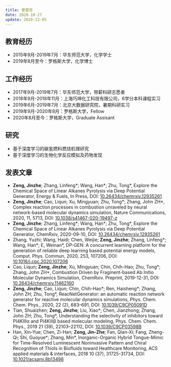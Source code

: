 ```yaml
---
title: 曾晋哲
date: 2020-10-27
update: 2020-12-05
---
```


## 教育经历

- 2015年9月-2019年7月：华东师范大学，化学学士
- 2019年8月至今：罗格斯大学，化学博士

## 工作经历

- 2017年9月-2019年7月：华东师范大学，带薪科研志愿者
- 2018年9月-2018年11月：上海巧坤化工科技有限公司，6学分本科课程实习
- 2019年6月-2019年7月：北京大数据研究院，暑期科研实习
- 2019年9月-2020年8月：罗格斯大学，Fellow
- 2020年8月至今：罗格斯大学，Graduate Assisant

## 研究

- 基于深度学习的碳氢燃料燃烧机理研究
- 基于深度学习的生物化学反应模拟及药物发现

## 发表文章

- **Zeng, Jinzhe**; Zhang, Linfeng\*; Wang, Han\*; Zhu, Tong\*, Explore the Chemical Space of Linear Alkanes Pyrolysis via Deep Potential Generator, Energy & Fuels, In Press, DOI: [10.26434/chemrxiv.12935261](https://doi.org/10.26434/chemrxiv.12935261)
- **Zeng, Jinzhe**; Cao, Liqun; Xu, Mingyuan; Zhu, Tong\*; Zhang, John ZH\*, Complex reaction processes in combustion unraveled by neural network-based molecular dynamics simulation, Nature Communications, 2020, 11, 5713, DOI: [10.1038/s41467-020-19497-z](https://doi.org/10.1038/s41467-020-19497-z)
- **Zeng, Jinzhe**; Zhang, Linfeng\*; Wang, Han\*; Zhu, Tong\*, Explore the Chemical Space of Linear Alkanes Pyrolysis via Deep Potential Generator, ChemRxiv, 2020-09-10, DOI: [10.26434/chemrxiv.12935261](https://doi.org/10.26434/chemrxiv.12935261)
- Zhang, Yuzhi; Wang, Haidi; Chen, Weijie; **Zeng, Jinzhe**; Zhang, Linfeng\*; Wang, Han\*; E, Weinan\*, DP-GEN: A concurrent learning platform for the generation of reliable deep learning based potential energy models, Comput. Phys. Commun, 2020, 253, 107206, DOI: [10.1016/j.cpc.2020.107206](https://doi.org/10.1016/j.cpc.2020.107206)
- Cao, Liqun; **Zeng, Jinzhe**; Xu, Mingyuan; Chin, Chih-Hao; Zhu, Tong\*; Zhang, John ZH\*, Combustion Driven by Fragment-based Ab Initio Molecular Dynamics Simulation, ChemRxiv. Preprint, 2019-12-31, DOI: [10.26434/chemrxiv.11462160](https://doi.org/10.26434/chemrxiv.11462160)
- **Zeng, Jinzhe**; Cao, Liqun; Chin, Chih-Hao\*; Ren, Haisheng\*; Zhang, John ZH; Zhu, Tong\*, ReacNetGenerator: an automatic reaction network generator for reactive molecular dynamics simulations, Phys. Chem. Chem. Phys., 2020, 22 (2), 683–691, DOI: [10.1039/C9CP05091D](https://doi.org/10.1039/C9CP05091D)
- Tian, Shuaizhen; **Zeng, Jinzhe**; Liu, Xiao\*; Chen, Jianzhong; Zhang, John ZH; Zhu, Tong\*, Understanding the selectivity of inhibitors toward PI4KIIIα and PI4KIIIβ based molecular modeling, Phys. Chem. Chem. Phys., 2019 21 (39), 22103–22112, DOI: [10.1039/C9CP03598B](https://doi.org/10.1039/C9CP03598B)
- Han, Xin-Yue; Chen, Zi-Han; **Zeng, Jin-Zhe**; Fan, Qian-Xi; Fang, Zheng-Qi; Shi, Guoyue\*; Zhang, Min\*, Inorganic-Organic Hybrid Tongue-Mimic for Time-Resolved Luminescent Noninvasive Pattern and Chiral Recognition of Thiols in Biofluids toward Healthcare Monitoring, ACS applied materials & interfaces, 2018 10 (37), 31725-31734, DOI: [10.1021/acsami.8b13498](https://doi.org/10.1021/acsami.8b13498)
